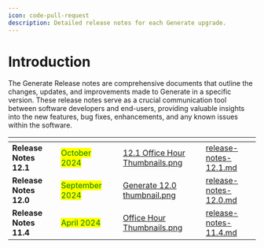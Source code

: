 ```yaml
---
icon: code-pull-request
description: Detailed release notes for each Generate upgrade.
---
```


# Introduction

The Generate Release notes are comprehensive documents that outline the changes, updates, and improvements made to Generate in a specific version. These release notes serve as a crucial communication tool between software developers and end-users, providing valuable insights into the new features, bug fixes, enhancements, and any known issues within the software.

<table data-view="cards"><thead><tr><th></th><th></th><th></th><th data-hidden data-card-cover data-type="files"></th><th data-hidden data-card-target data-type="content-ref"></th></tr></thead><tbody><tr><td><strong>Release Notes 12.1</strong></td><td><mark style="color:green;">October 2024</mark></td><td></td><td><a href="../.gitbook/assets/12.1 Office Hour Thumbnails.png">12.1 Office Hour Thumbnails.png</a></td><td><a href="release-notes-12.1.md">release-notes-12.1.md</a></td></tr><tr><td><strong>Release Notes 12.0</strong></td><td><mark style="color:green;">September 2024</mark></td><td></td><td><a href="../.gitbook/assets/Generate 12.0 thumbnail.png">Generate 12.0 thumbnail.png</a></td><td><a href="release-notes-12.0.md">release-notes-12.0.md</a></td></tr><tr><td><strong>Release Notes 11.4</strong></td><td><mark style="color:green;">April 2024</mark></td><td></td><td><a href="../.gitbook/assets/Office Hour Thumbnails.png">Office Hour Thumbnails.png</a></td><td><a href="release-notes-11.4.md">release-notes-11.4.md</a></td></tr></tbody></table>
